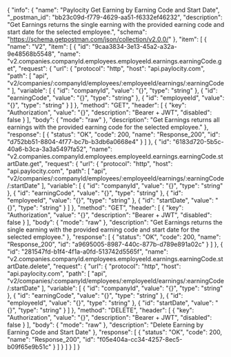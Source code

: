 {
  "info": {
    "name": "Paylocity Get Earning by Earning Code and Start Date",
    "_postman_id": "bb23c09d-f779-4629-aa51-f6332ef46232",
    "description": "Get Earnings returns the single earning with the provided earning code and start date for the selected employee.",
    "schema": "https://schema.getpostman.com/json/collection/v2.0.0/"
  },
  "item": [
    {
      "name": "V2",
      "item": [
        {
          "id": "9caa3834-3e13-45a2-a32a-9e48568b5548",
          "name": "v2.companies.companyId.employees.employeeId.earnings.earningCode.get",
          "request": {
            "url": {
              "protocol": "http",
              "host": "api.paylocity.com",
              "path": [
                "api",
                "v2/companies/:companyId/employees/:employeeId/earnings/:earningCode"
              ],
              "variable": [
                {
                  "id": "companyId",
                  "value": "{}",
                  "type": "string"
                },
                {
                  "id": "earningCode",
                  "value": "{}",
                  "type": "string"
                },
                {
                  "id": "employeeId",
                  "value": "{}",
                  "type": "string"
                }
              ]
            },
            "method": "GET",
            "header": [
              {
                "key": "Authorization",
                "value": "{}",
                "description": "Bearer + JWT",
                "disabled": false
              }
            ],
            "body": {
              "mode": "raw"
            },
            "description": "Get Earnings returns all earnings with the provided earning code for the selected employee."
          },
          "response": [
            {
              "status": "OK",
              "code": 200,
              "name": "Response_200",
              "id": "d752bb51-8804-4f77-bc7b-b3db6a0668e4"
            }
          ]
        },
        {
          "id": "6183d720-5b5c-40a6-b3ca-3a3a5497fa52",
          "name": "v2.companies.companyId.employees.employeeId.earnings.earningCode.startDate.get",
          "request": {
            "url": {
              "protocol": "http",
              "host": "api.paylocity.com",
              "path": [
                "api",
                "v2/companies/:companyId/employees/:employeeId/earnings/:earningCode/:startDate"
              ],
              "variable": [
                {
                  "id": "companyId",
                  "value": "{}",
                  "type": "string"
                },
                {
                  "id": "earningCode",
                  "value": "{}",
                  "type": "string"
                },
                {
                  "id": "employeeId",
                  "value": "{}",
                  "type": "string"
                },
                {
                  "id": "startDate",
                  "value": "{}",
                  "type": "string"
                }
              ]
            },
            "method": "GET",
            "header": [
              {
                "key": "Authorization",
                "value": "{}",
                "description": "Bearer + JWT",
                "disabled": false
              }
            ],
            "body": {
              "mode": "raw"
            },
            "description": "Get Earnings returns the single earning with the provided earning code and start date for the selected employee."
          },
          "response": [
            {
              "status": "OK",
              "code": 200,
              "name": "Response_200",
              "id": "a9695005-8987-440c-877b-d789e891a02c"
            }
          ]
        },
        {
          "id": "281547fd-b1f4-4f1a-a0fd-513742d5565f",
          "name": "v2.companies.companyId.employees.employeeId.earnings.earningCode.startDate.delete",
          "request": {
            "url": {
              "protocol": "http",
              "host": "api.paylocity.com",
              "path": [
                "api",
                "v2/companies/:companyId/employees/:employeeId/earnings/:earningCode/:startDate"
              ],
              "variable": [
                {
                  "id": "companyId",
                  "value": "{}",
                  "type": "string"
                },
                {
                  "id": "earningCode",
                  "value": "{}",
                  "type": "string"
                },
                {
                  "id": "employeeId",
                  "value": "{}",
                  "type": "string"
                },
                {
                  "id": "startDate",
                  "value": "{}",
                  "type": "string"
                }
              ]
            },
            "method": "DELETE",
            "header": [
              {
                "key": "Authorization",
                "value": "{}",
                "description": "Bearer + JWT",
                "disabled": false
              }
            ],
            "body": {
              "mode": "raw"
            },
            "description": "Delete Earning by Earning Code and Start Date"
          },
          "response": [
            {
              "status": "OK",
              "code": 200,
              "name": "Response_200",
              "id": "f05e404a-cc34-4257-8ec5-b09f65e9b51c"
            }
          ]
        }
      ]
    }
  ]
}